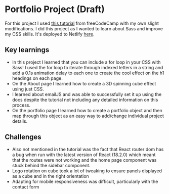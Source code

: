 # Portfolio Project (Draft)

For this project I used [this tutorial](http://www.youtube.com) from freeCodeCamp with my own slight modifications.
I did this project as I wanted to learn about Sass and improve my CSS skills. It's deployed to Netlify [here](https://kals-portfolio.netlify.app/).

## Key learnings

- In this project I learned that you can include a for loop in your CSS with Sass! I used the for loop to iterate through indexed letters in a string and add a 0.1s animation delay to each one to create the cool effect on the h1 headings on each page.
- On the About page I learned how to create a 3D spinning cube effect using just CSS.
- I learned about emailJS and was able to successfully set it up using the docs despite the tutorial not including any detailed information on this process.
- On the portfolio page I learned how to create a portfolio object and then map through this object as an easy way to add/change individual project details.

## Challenges

- Also not mentioned in the tutorial was the fact that React router dom has a bug when run with the latest version of React (18.2.0) which meant that the routes were not working and the home page component was stuck behind the sidebar component.
- Logo rotation on cube took a lot of tweaking to ensure panels displayed as a cube and in the right orientation
- Adapting for mobile responsiveness was difficult, particularly with the contact form
